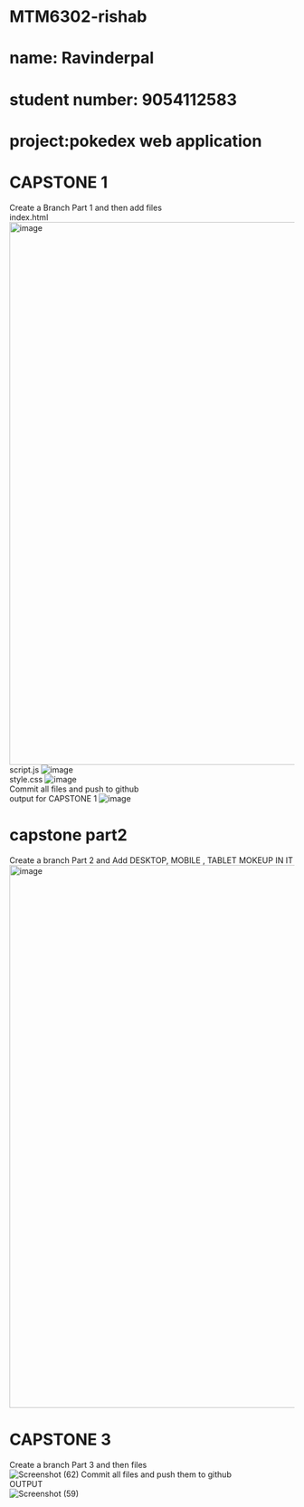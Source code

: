# MTM6302-rishab
# name: Ravinderpal
# student number: 9054112583
# project:pokedex web application
# CAPSTONE 1
Create a Branch Part 1 and then add files <br>
index.html
<img width="959" alt="image" src="https://github.com/rishv97790/MTM6302-rishab/assets/138967300/77810f02-8893-4acf-acca-15a7df35affb"> <br>
script.js
![image](https://github.com/rishv97790/MTM6302-rishab/assets/138967300/d8130ef7-c907-49f0-8b5b-851b92ffeb1d) <br>
style.css
![image](https://github.com/rishv97790/MTM6302-rishab/assets/138967300/43e3c205-62c1-4e64-add0-fabf3da5dd0e) <br>
Commit all files and push to github <br>
output for CAPSTONE 1
![image](https://github.com/rishv97790/MTM6302-rishab/assets/138967300/cb82b7e3-739e-4370-ac77-bafa56e48489)<br>
# capstone part2
Create a branch Part 2 and Add DESKTOP, MOBILE , TABLET MOKEUP IN IT <br>
<img width="959" alt="image" src="https://github.com/rishv97790/MTM6302-rishab/assets/138967300/8dce81cf-3a85-4918-a006-70a6248076f6"> <br>
# CAPSTONE 3
Create a branch Part 3 and then files <br>
![Screenshot (62)](https://github.com/rishv97790/MTM6302-rishab/assets/138967300/5a4b0cdd-bf21-4930-83e6-6cc8d057487d)
Commit all files and push them to github <br>
OUTPUT <br>
![Screenshot (59)](https://github.com/rishv97790/MTM6302-rishab/assets/138967300/960dc5b0-f8f8-481a-97c7-3423d495e2bb)


